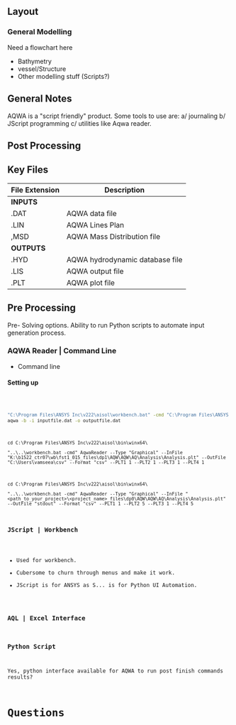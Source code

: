 ## Layout

### General Modelling

Need a flowchart here

- Bathymetry
- vessel/Structure
- Other modelling stuff (Scripts?)

## General Notes

AQWA is a "script friendly" product. Some tools to use are:
a/ journaling
b/ JScript programming
c/ utilities like Aqwa reader.

## Post Processing

## Key Files

| File Extension | Description |
| --- | --- |
| **INPUTS**|
| .DAT | AQWA data file |
| .LIN | AQWA Lines Plan |
| ,MSD | AQWA Mass Distribution file |
| **OUTPUTS**|
| .HYD | AQWA hydrodynamic database file |
| .LIS | AQWA output file |
| .PLT | AQWA plot file |

## Pre Processing

Pre- Solving options. Ability to run Python scripts to automate input generation process.

### AQWA Reader | Command Line

- Command line

#### Setting up

<code>

```bash
"C:\Program Files\ANSYS Inc\v222\aisol\workbench.bat" -cmd "C:\Program Files\ANSYS Inc\v222\aisol\bin\winx64\AqwaReader.exe"
aqwa -b -i inputfile.dat -o outputfile.dat
```

```
cd C:\Program Files\ANSYS Inc\v222\aisol\bin\winx64\

"..\..\workbench.bat -cmd" AqwaReader --Type "Graphical" --InFile "K:\b1522_ctr07\wb\fst1_015_files\dp1\AQW\AQW\AQ\Analysis\Analysis.plt" --OutFile "C:\Users\vamseea\csv" --Format "csv" --PLT1 1 --PLT2 1 --PLT3 1 --PLT4 1
```

```
cd C:\Program Files\ANSYS Inc\v222\aisol\bin\winx64\

"..\..\workbench.bat -cmd" AqwaReader --Type "Graphical" --InFile "<path_to_your_project>\<project_name>_files\dp0\AQW\AQW\AQ\Analysis\Analysis.plt" --OutFile "stdout" --Format "csv" --PLT1 1 --PLT2 5 --PLT3 1 --PLT4 5
```

### JScript | Workbench

- Used for workbench.
- Cubersome to churn through menus and make it work.
- JScript is for ANSYS as S... is  for Python UI Automation.

### AQL | Excel Interface

### Python Script

Yes, python interface available for AQWA to run post finish commands results?

# Questions
